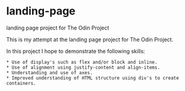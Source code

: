 # landing-page
landing page project for The Odin Project

This is my attempt at the landing page project for The Odin Project. 

In this project I hope to demonstrate the following skills:

    * Use of display's such as flex and/or block and inline.
    * Use of alignment using justify-content and align-items.
    * Understanding and use of axes.
    * Improved understanding of HTML structure using div's to create containers.